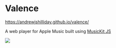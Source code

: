 # Valence

https://andrewjshilliday.github.io/valence/

A web player for Apple Music built using <a href="https://developer.apple.com/documentation/musickitjs">MusicKit JS</a>

<img src="https://user-images.githubusercontent.com/42033118/71765843-3afee200-2ef1-11ea-9487-1d026f8efbca.png" />

